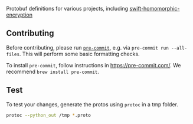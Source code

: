 Protobuf definitions for various projects, including [swift-homomorphic-encryption](https://github.com/apple/swift-homomorphic-encryption-protobuf)

## Contributing

Before contributing, please run [`pre-commit`](https://pre-commit.com), e.g. via `pre-commit run --all-files`. This will perform some basic formatting checks.

To install `pre-commit`, follow instructions in https://pre-commit.com/. We recommend `brew install pre-commit`.

## Test

To test your changes, generate the protos using `protoc` in a tmp folder.

```bash
protoc --python_out /tmp *.proto
```
